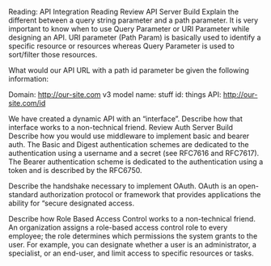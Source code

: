 Reading: API Integration
Reading
Review API Server Build
Explain the different between a query string parameter and a path parameter. It is very important to know when to use Query Parameter or URI Parameter while designing an API. URI parameter (Path Param) is basically used to identify a specific resource or resources whereas Query Parameter is used to sort/filter those resources.

What would our API URL with a path id parameter be given the following information:

Domain: http://our-site.com
v3
model name: stuff
id: things
API: http://our-site.com/id

We have created a dynamic API with an “interface”. Describe how that interface works to a non-technical friend.
Review Auth Server Build
Describe how you would use middleware to implement basic and bearer auth. The Basic and Digest authentication schemes are dedicated to the authentication using a username and a secret (see RFC7616 and RFC7617). The Bearer authentication scheme is dedicated to the authentication using a token and is described by the RFC6750.

Describe the handshake necessary to implement OAuth. OAuth is an open-standard authorization protocol or framework that provides applications the ability for “secure designated access.

Describe how Role Based Access Control works to a non-technical friend. An organization assigns a role-based access control role to every employee; the role determines which permissions the system grants to the user. For example, you can designate whether a user is an administrator, a specialist, or an end-user, and limit access to specific resources or tasks.
